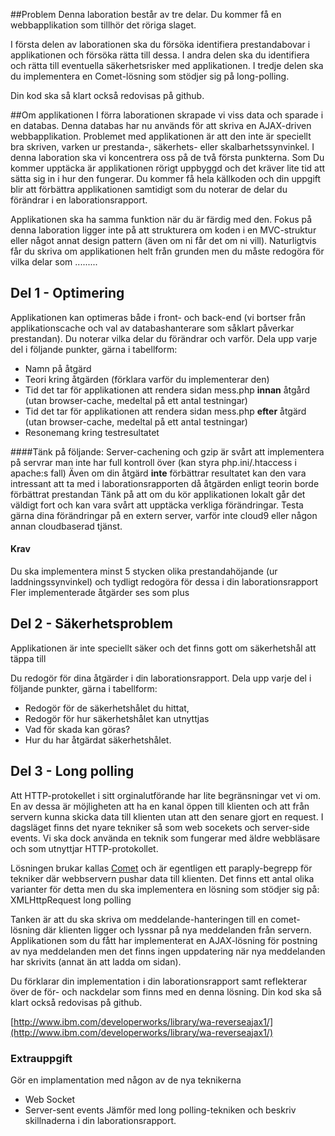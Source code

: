 ##Problem
Denna laboration består av tre delar. Du kommer få en webbapplikation som tillhör det röriga slaget.

I första delen av laborationen ska du försöka identifiera prestandabovar i applikationen och försöka rätta till dessa.
I andra delen ska du identifiera och rätta till eventuella säkerhetsrisker med applikationen.
I tredje delen ska du implementera en Comet-lösning som stödjer sig på long-polling.

Din kod ska så klart också redovisas på github.

##Om applikationen
I förra laborationen skrapade vi viss data och sparade i en databas. Denna databas har nu används för att skriva en AJAX-driven webbapplikation. Problemet med applikationen är att den inte är speciellt bra skriven, varken ur prestanda-, säkerhets- eller skalbarhetssynvinkel. I denna laboration ska vi koncentrera oss på de två första punkterna. Som Du kommer upptäcka är applikationen rörigt uppbyggd och det kräver lite tid att sätta sig in i hur den fungerar. Du kommer få hela källkoden och din uppgift blir att förbättra applikationen samtidigt som du noterar de delar du förändrar i en laborationsrapport.

Applikationen ska ha samma funktion när du är färdig med den.
Fokus på denna laboration ligger inte på att strukturera om koden i en MVC-struktur eller något annat design pattern (även om ni får det om ni vill).
Naturligtvis får du skriva om applikationen helt från grunden men du måste redogöra för vilka delar som .........

## Del 1 - Optimering
Applikationen kan optimeras både i front- och back-end (vi bortser från applikationscache och val av databashanterare som såklart påverkar prestandan). Du noterar vilka delar du förändrar och varför. Dela upp varje del i följande punkter, gärna i tabellform:

* Namn på åtgärd
* Teori kring åtgärden (förklara varför du implementerar den)
* Tid det tar för applikationen att rendera sidan mess.php **innan** åtgård (utan browser-cache, medeltal på ett antal testningar)
* Tid det tar för applikationen att rendera sidan mess.php **efter** åtgärd (utan browser-cache, medeltal på ett antal testningar)
* Resonemang kring testresultatet

####Tänk på följande:
Server-cachening och gzip är svårt att implementera på servrar man inte har full kontroll över (kan styra php.ini/.htaccess i apache:s fall)
Även om din åtgärd **inte** förbättrar resultatet kan den vara intressant att ta med i laborationsrapporten då åtgärden enligt teorin borde förbättrat prestandan
Tänk på att om du kör applikationen lokalt går det väldigt fort och kan vara svårt att upptäcka verkliga förändringar. Testa gärna dina förändringar på en extern server, varför inte cloud9 eller någon annan cloudbaserad tjänst.

#### Krav
Du ska implementera minst 5 stycken olika prestandahöjande (ur laddningssynvinkel) och tydligt redogöra för dessa i din laborationsrapport
Fler implementerade åtgärder ses som plus

## Del 2 - Säkerhetsproblem
Applikationen är inte speciellt säker och det finns gott om säkerhetshål att täppa till

Du redogör för dina åtgärder i din laborationsrapport.
Dela upp varje del i följande punkter, gärna i tabellform:

* Redogör för de säkerhetshålet du hittat, 
* Redogör för hur säkerhetshålet kan utnyttjas
* Vad för skada kan göras?
* Hur du har åtgärdat säkerhetshålet.

## Del 3 - Long polling
Att HTTP-protokellet i sitt orginalutförande har lite begränsningar vet vi om. En av dessa är möjligheten att ha en kanal öppen till klienten och att från servern kunna skicka data till klienten utan att den senare gjort en request. I dagsläget finns det nyare tekniker så som web socekets och server-side events. Vi ska dock använda en teknik som fungerar med äldre webbläsare och som utnyttjar HTTP-protokollet.

Lösningen brukar kallas [Comet](http://en.wikipedia.org/wiki/Comet_(programming)) och är egentligen ett paraply-begrepp för tekniker där webbservern pushar data till klienten. Det finns ett antal olika varianter för detta men du ska implementera en lösning som stödjer sig på:
XMLHttpRequest long polling

Tanken är att du ska skriva om meddelande-hanteringen till en comet-lösning där klienten ligger och lyssnar på nya meddelanden från servern. Applikationen som du fått har implementerat en AJAX-lösning för postning av nya meddelanden men det finns ingen uppdatering när nya meddelanden har skrivits (annat än att ladda om sidan).

Du förklarar din implementation i din laborationsrapport samt reflekterar över de för- och nackdelar som finns med en denna lösning.
Din kod ska så klart också redovisas på github.

[http://www.ibm.com/developerworks/library/wa-reverseajax1/](http://www.ibm.com/developerworks/library/wa-reverseajax1/)

### Extrauppgift
Gör en implamentation med någon av de nya teknikerna
- Web Socket
- Server-sent events 
Jämför med long polling-tekniken och beskriv skillnaderna i din laborationsrapport.